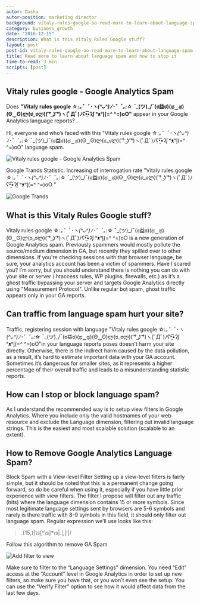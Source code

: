 ```yaml
---
autor: Dasha
autor-position: marketing director
background: vitaly-rules-google-oo-read-more-to-learn-about-language-spam-and-how-to-stop-it-back
category: business_growth
date: "2016-12-15"
description: What is this Vitaly Rules Google stuff?
layout: post
post-id: vitaly-rules-google-oo-read-more-to-learn-about-language-spam-and-how-to-stop-it
title: Read more to learn about language spam and how to stop it
time-to-read: 3 min
scripts: [post]
---
```


## Vitaly rules google - Google Analytics Spam
Does **"Vitaly rules google ☆*:｡゜ﾟ･*ヽ(^ᴗ^)ﾉ*･゜ﾟ｡:*☆ ¯\_(ツ)_/¯(ಠ益ಠ)(ಥ‿ಥ)(ʘ‿ʘ)ლ(ಠ_ಠლ)( ͡° ͜ʖ ͡°)ヽ(ﾟДﾟ)ﾉʕ•̫͡•ʔᶘ ᵒᴥᵒᶅ(=^ ^=)oO"** appear in your Google Analytics language reports? .

Hi, everyone and who’s faced with this  "Vitaly rules google ☆*:｡゜ﾟ･*ヽ(^ᴗ^)ﾉ*･゜ﾟ｡:*☆ ¯\_(ツ)_/¯(ಠ益ಠ)(ಥ‿ಥ)(ʘ‿ʘ)ლ(ಠ_ಠლ)( ͡° ͜ʖ ͡°)ヽ(ﾟДﾟ)ﾉʕ•̫͡•ʔᶘ ᵒᴥᵒᶅ(=^ ^=)oO" language spam.

![Vitaly rules google - Google Analytics Spam](https://i.imgur.com/Y7Ip9ke.jpg)

Google Trands Statistic. Increasing of interrogation rate "Vitaly rules google ☆*:｡゜ﾟ･*ヽ(^ᴗ^)ﾉ*･゜ﾟ｡:*☆ ¯\_(ツ)_/¯(ಠ益ಠ)(ಥ‿ಥ)(ʘ‿ʘ)ლ(ಠ_ಠლ)( ͡° ͜ʖ ͡°)ヽ(ﾟДﾟ)ﾉʕ•̫͡•ʔᶘ ᵒᴥᵒᶅ(=^ ^=)oO "

![Google Trands](https://i.imgur.com/nLpGCDY.jpg)


## What is this Vitaly Rules Google stuff?

Vitaly rules google ☆*:｡゜ﾟ･*ヽ(^ᴗ^)ﾉ*･゜ﾟ｡:*☆ ¯\_(ツ)_/¯(ಠ益ಠ)(ಥ‿ಥ)(ʘ‿ʘ)ლ(ಠ_ಠლ)( ͡° ͜ʖ ͡°)ヽ(ﾟДﾟ)ﾉʕ•̫͡•ʔᶘ ᵒᴥᵒᶅ(=^ ^=)oO is a new generation of Google Analytics spam. Previously spammers would mostly pollute the source/medium dimension in GA, but recently they spilled over to other dimensions. If you're checking sessions with that browser language, be sure, your analytics account has been a victim of spammers.
Have I scared you? I’m sorry, but you should understand there is nothing you can do with your site or server (.htaccess rules, WP plugins, firewalls, etc.) as it’s a ghost traffic bypassing your server and targets Google Analytics directly using "Measurement Protocol". Unlike regular bot spam, ghost traffic appears only in your GA reports.

## Can traffic from language spam hurt your site?

Traffic, registering session with language "Vitaly rules google ☆*:｡゜ﾟ･*ヽ(^ᴗ^)ﾉ*･゜ﾟ｡:*☆ ¯\_(ツ)_/¯(ಠ益ಠ)(ಥ‿ಥ)(ʘ‿ʘ)ლ(ಠ_ಠლ)( ͡° ͜ʖ ͡°)ヽ(ﾟДﾟ)ﾉʕ•̫͡•ʔᶘ ᵒᴥᵒᶅ(=^ ^=)oO"in your language reports poses doesn’t harm your site directly. Otherwise, there is the indirect harm caused by the data pollution, as a result, it’s hard to estimate important data with your GA account. Sometimes it’s dangerous for smaller sites, as it represents a higher percentage of their overall traffic and leads to a misunderstanding statistic reports. 

## How can I stop or block language spam?

As I understand the recommended way is to setup view filters in Google Analytics. Where you include only the valid hostnames of your web resource and exclude the Language dimension, filtering out invalid language strings. This is the easiest and most scalable solution (scalable to an extent). 

## How to Remove Google Analytics Language Spam?

Block Spam with a View-level Filter
Setting up a view-level filters is fairly simple, but it should be noted that this is a permanent change going forward, so do be careful when using it, especially if you have little prior experience with view filters. The filter I propose will filter out any traffic (hits) where the language dimension contains 15 or more symbols. Since most legitimate language settings sent by browsers are 5-6 symbols and rarely is there traffic with 8-9 symbols in this field, it should only filter out language spam.
Regular expression we’ll use looks like this:

> .{15,}|\s[^\s]*\s|\.|,|\!|\/

Follow this algorithm to remove GA Spam

![Add filter to view](https://i.imgur.com/iXZgwz9.jpg)

Make sure to filter to the “Language Settings” dimension. You need “Edit” access at the “Account” level in Google Analytics in order to set up new filters, so make sure you have that, or you won’t even see the setup.
You can use the “Verify Filter” option to see how it would affect data from the last few days.
